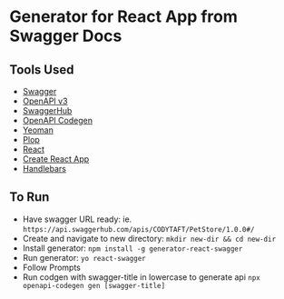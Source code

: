 # Generator for React App from Swagger Docs

## Tools Used

- [Swagger](https://swagger.io/)
- [OpenAPI v3](https://www.openapis.org/)
- [SwaggerHub](https://app.swaggerhub.com/home)
- [OpenAPI Codegen](https://github.com/fabien0102/openapi-codegen)
- [Yeoman](https://yeoman.io/)
- [Plop](https://plopjs.com/documentation/)
- [React](https://reactjs.org/docs/getting-started.html)
- [Create React App](https://create-react-app.dev/)
- [Handlebars](https://handlebarsjs.com/)

## To Run

- Have swagger URL ready: ie. `https://api.swaggerhub.com/apis/CODYTAFT/PetStore/1.0.0#/`
- Create and navigate to new directory: `mkdir new-dir && cd new-dir`
- Install generator: `npm install -g generator-react-swagger`
- Run generator: `yo react-swagger`
- Follow Prompts
- Run codgen with swagger-title in lowercase to generate api `npx openapi-codegen gen [swagger-title]`
